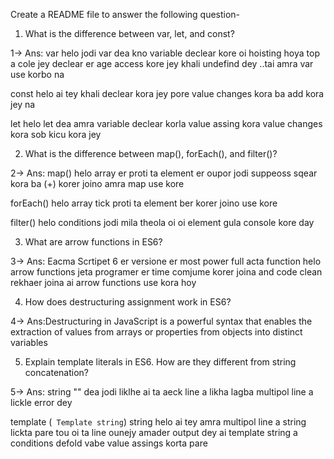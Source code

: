 Create a README file to answer the following question-
1) What is the difference between var, let, and const?

1-> Ans: var helo jodi var dea kno variable declear kore oi hoisting hoya top a cole jey declear er age access kore jey khali undefind dey ..tai amra var use korbo na

const helo ai tey khali declear kora jey pore value changes kora ba add kora jey na 

let helo let dea amra variable declear korla value assing kora value changes kora sob kicu kora jey


2) What is the difference between map(), forEach(), and filter()?

2-> Ans: map() helo array er proti ta element er oupor jodi suppeoss sqear kora ba (+) korer joino amra map use kore

forEach() helo array tick proti ta element ber korer joino use kore

filter() helo conditions jodi mila theola oi oi element gula console kore day


3) What are arrow functions in ES6?

3-> Ans: Eacma Scrtipet 6 er versione er most power full acta function helo arrow functions jeta programer er time comjume korer joina and code clean rekhaer joina ai arrow functions use kora hoy

4) How does destructuring assignment work in ES6?

4-> Ans:Destructuring in JavaScript is a powerful syntax that enables the extraction of values from arrays or properties from objects into distinct variables


5) Explain template literals in ES6. How are they different from string concatenation?


5-> Ans:  string "" dea jodi liklhe ai ta aeck line a likha lagba multipol line a lickle error dey 

 template (` Template string`) string helo ai tey amra multipol line a string lickta pare tou oi ta line ounejy amader output dey ai template string a conditions defold vabe value assings korta pare



   